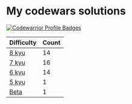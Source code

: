 # My codewars solutions


[![Codewarrior Profile Badges](https://www.codewars.com/users/Unvares/badges/large)](https://www.codewars.com/users/Unvares)


| Difficulty                                                     | Count  |
| -------------------------------------------------------------- | ------ |
| [8 kyu](https://github.com/Unvares/codewars/tree/master/8-kyu) |   14   | 
| [7 kyu](https://github.com/Unvares/codewars/tree/master/7-kyu) |   16   |
| [6 kyu](https://github.com/Unvares/codewars/tree/master/6-kyu) |   14   |
| [5 kyu](https://github.com/Unvares/codewars/tree/master/5-kyu) |    1   |
| [Beta](https://github.com/Unvares/codewars/tree/master/Beta)   |    1   |
